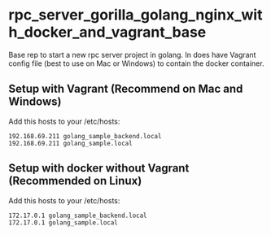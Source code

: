 # rpc\_server\_gorilla\_golang\_nginx\_with\_docker\_and\_vagrant\_base
Base rep to start a new rpc server project in golang. In does have Vagrant config file (best to use on Mac or Windows) to contain the docker container.

## Setup with Vagrant (Recommend on Mac and Windows)

Add this hosts to your /etc/hosts:

```
192.168.69.211 golang_sample_backend.local 
192.168.69.211 golang_sample.local 
```

## Setup with docker without Vagrant (Recommended on Linux)

Add this hosts to your /etc/hosts:

```
172.17.0.1 golang_sample_backend.local 
172.17.0.1 golang_sample.local 
```
